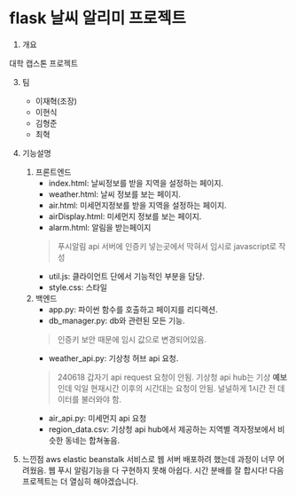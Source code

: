 # flask 날씨 알리미 프로젝트


1. 개요

대학 캡스톤 프로젝트

3. 팀
    * 이재혁(조장)
    * 이현식
    * 김형준
    * 최혁

4. 기능설명
    1. 프론트엔드
        * index.html: 날씨정보를 받을 지역을 설정하는 페이지.
        * weather.html: 날씨 정보를 보는 페이지.
        * air.html: 미세먼지정보를 받을 지역을 설정하는 페이지.
        * airDisplay.html: 미세먼지 정보를 보는 페이지.
        * alarm.html: 알림을 받는페이지
        > 푸시알림 api 서버에 인증키 넣는곳에서 막혀서 임시로 javascript로 작성
        * util.js: 클라이언트 단에서 기능적인 부분을 담당.
        * style.css: 스타일
    2. 백엔드
        * app.py: 파이썬 함수를 호출하고 페이지를 리디렉션.
        * db_manager.py: db와 관련된 모든 기능.
        > 인증키 보안 때문에 임시 값으로 변경되어있음.
        * weather_api.py: 기상청 허브 api 요청.
        > 240618 갑자기 api request 요청이 안됨.
        > 기상청 api hub는 기상 **예보** 인데 익일 현재시간 이후의 시간대는 요청이 안됨. 널널하게 1시간 전 데이터를 불러와야 함.
        * air_api.py: 미세먼지 api 요청
        * region_data.csv: 기상청 api hub에서 제공하는 지역별 격자정보에서 비슷한 동네는 합쳐놓음.

5. 느낀점
aws elastic beanstalk 서비스로 웹 서버 배포하려 했는데 과정이 너무 어려웠음.
웹 푸시 알림기능을 다 구현하지 못해 아쉽다. 시간 분배를 잘 합시다!
다음 프로젝트는 더 열심히 해야겠습니다.
